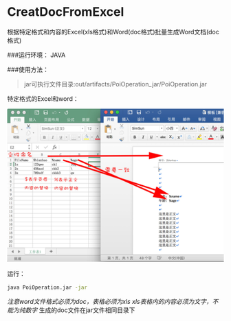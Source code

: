 # CreatDocFromExcel
根据特定格式和内容的Excel(xls格式)和Word(doc格式)批量生成Word文档(doc格式)


###运行环境：
JAVA

###使用方法：
>jar可执行文件目录:out/artifacts/PoiOperation_jar/PoiOperation.jar


特定格式的Excel和word：

![Alt text](示例图片.jpg "示例图片")

运行：


```bash
java PoiOperation.jar -jar
```
*注意word文件格式必须为doc，表格必须为xls*
*xls表格内的内容必须为文字，不能为纯数字*
生成的doc文件在jar文件相同目录下

